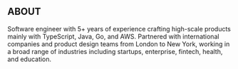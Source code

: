 ## ABOUT
Software engineer with 5+ years of experience crafting high-scale products mainly with TypeScript, Java, Go, and AWS. Partnered with international companies and product design teams from London to New York, working in a broad range of industries including startups, enterprise, fintech, health, and education.
